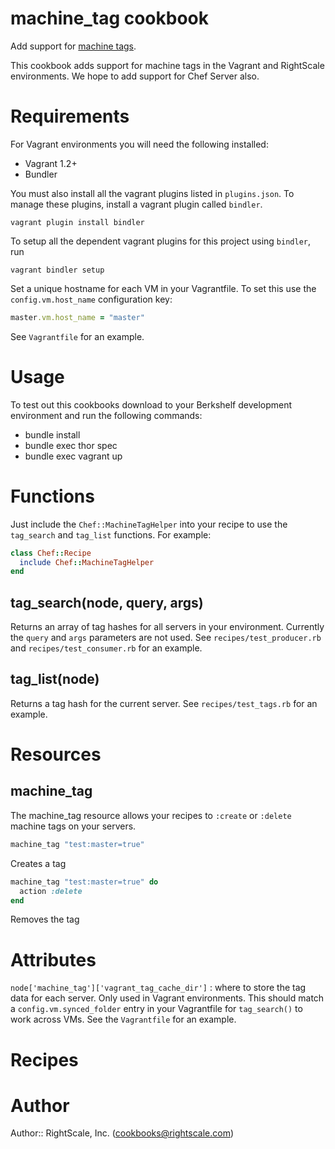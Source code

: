 # machine_tag cookbook

Add support for [machine tags](http://support.rightscale.com/12-Guides/RightScale_101/06-Advanced_Concepts/Tagging).

This cookbook adds support for machine tags in the Vagrant and RightScale environments. We hope to add support for Chef
Server also.

# Requirements

For Vagrant environments you will need the following installed:

 * Vagrant 1.2+
 * Bundler

You must also install all the vagrant plugins listed in `plugins.json`. To manage these plugins, install
a vagrant plugin called `bindler`.

```
vagrant plugin install bindler
```

To setup all the dependent vagrant plugins for this project using `bindler`, run

```
vagrant bindler setup
```

Set a unique hostname for each VM in your Vagrantfile. To set this use the `config.vm.host_name` configuration key:

```ruby
master.vm.host_name = "master"
```

See `Vagrantfile` for an example.

# Usage

To test out this cookbooks download to your Berkshelf development environment and run the following commands:

 * bundle install
 * bundle exec thor spec
 * bundle exec vagrant up

# Functions

Just include the `Chef::MachineTagHelper` into your recipe to use the `tag_search` and `tag_list` functions. For
example:

```ruby
class Chef::Recipe
  include Chef::MachineTagHelper
end
```

## tag_search(node, query, args)

Returns an array of tag hashes for all servers in your environment. Currently the `query` and `args` parameters are not
used. See `recipes/test_producer.rb` and `recipes/test_consumer.rb` for an example.

## tag_list(node)

Returns a tag hash for the current server.  See `recipes/test_tags.rb` for an example.

# Resources

## machine_tag

The machine_tag resource allows your recipes to `:create` or `:delete` machine tags on your servers.

```ruby
machine_tag "test:master=true"
```

Creates a tag

```ruby
machine_tag "test:master=true" do
  action :delete
end
```

Removes the tag

# Attributes

`node['machine_tag']['vagrant_tag_cache_dir']` : where to store the tag data for each server. 
  Only used in Vagrant environments. This should match a `config.vm.synced_folder` entry in your Vagrantfile for
  `tag_search()` to work across VMs. See the `Vagrantfile` for an example.

# Recipes

# Author

Author:: RightScale, Inc. (<cookbooks@rightscale.com>)

